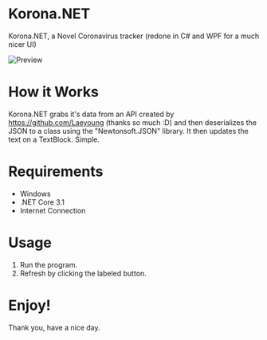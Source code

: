 # Korona.NET
Korona.NET, a Novel Coronavirus tracker (redone in C# and WPF for a much nicer UI)

![Preview](https://i.ibb.co/SKBLdZR/yuh.png)
# How it Works
Korona.NET grabs it's data from an API created by https://github.com/Laeyoung (thanks so much :D) and then deserializes the JSON to a class using the "Newtonsoft.JSON" library. It then updates the text on a TextBlock. Simple.

# Requirements
- Windows
- .NET Core 3.1
- Internet Connection

# Usage
1. Run the program.
2. Refresh by clicking the labeled button.

# Enjoy!
Thank you, have a nice day.

